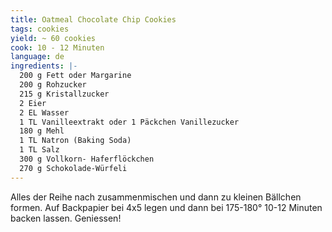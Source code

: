 ```yaml
---
title: Oatmeal Chocolate Chip Cookies
tags: cookies
yield: ~ 60 cookies
cook: 10 - 12 Minuten
language: de
ingredients: |-
  200 g Fett oder Margarine
  200 g Rohzucker
  215 g Kristallzucker
  2 Eier
  2 EL Wasser
  1 TL Vanilleextrakt oder 1 Päckchen Vanillezucker
  180 g Mehl
  1 TL Natron (Baking Soda)
  1 TL Salz
  300 g Vollkorn- Haferflöckchen 
  270 g Schokolade-Würfeli
---
```


Alles der Reihe nach zusammenmischen und dann zu kleinen Bällchen formen. Auf Backpapier bei 4x5 legen und dann bei 175-180° 10-12 Minuten backen lassen. Geniessen!
